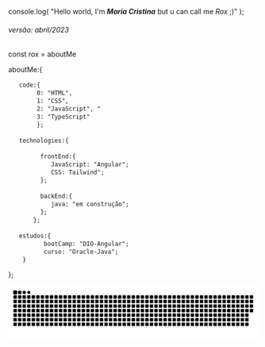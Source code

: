 console.log( "Hello world, I'm _**Maria Cristina**_ but u can call me _*Rox*_ ;)" );
  
###### _versão: abril/2023_

const rox = aboutMe

aboutMe:{
 
       code:{
            0: "HTML", 
            1: "CSS", 
            2: "JavaScript", "
            3: "TypeScript"
            };

       technologies:{

             frontEnd:{
                JavaScript: "Angular";
                CSS: Tailwind";
             };

             backEnd:{
                java: "em construção";
             };
           };

       estudos:{
              bootCamp: "DIO-Angular";
              curso: "Oracle-Java";
        }          
 };
 
![snake gif](https://github.com/roxdevmc/roxdevmc/blob/output/github-contribution-grid-snake.svg)

